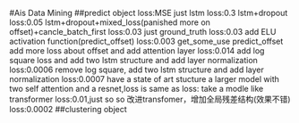 #Ais Data Mining
##predict object
loss:MSE
just lstm
loss:0.3
lstm+dropout
loss:0.05
lstm+dropout+mixed_loss(panished more on offset)+cancle_batch_first
loss:0.03
just ground_truth
loss:0.03
add ELU activation function(predict_offset)
loss:0.003
get_some_use
predict_offset add more loss about offset and add attention layer
loss:0.014
add log square loss and add two lstm structure and add layer normalization
loss:0.0006
remove log square, add two lstm structure and add layer normalization
loss:0.0007
have a state of art stucture
a larger model with two self attention and a resnet,loss is same as
loss:
take a modle like transformer
loss:0.01,just so so
改进transfomer，增加全局残差结构(效果不错)
loss:0.0002
##clustering object